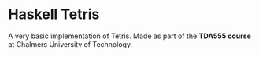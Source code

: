 # Haskell Tetris

A very basic implementation of Tetris. Made as part of the **TDA555 course** at Chalmers University of Technology.  
